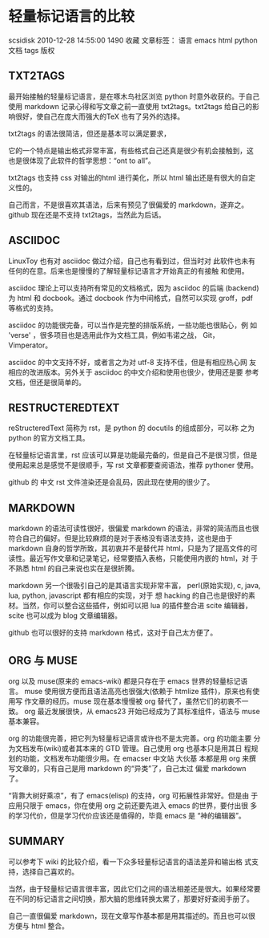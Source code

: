 # 轻量标记语言的比较

scsidisk 2010-12-28 14:55:00  1490  收藏
文章标签： 语言 emacs html python 文档 tags
版权
## TXT2TAGS
最开始接触的轻量标记语言，是在啄木鸟社区浏览 python 时意外收获的。于自己 使用 markdown 记录心得和写文章之前一直使用 txt2tags。txt2tags 给自己的影 响很好，使自己在庞大而强大的TeX 也有了另外的选择。

txt2tags 的语法很简洁，但还是基本可以满足要求，

它的一个特点是输出格式非常丰富，有些格式自己还真是很少有机会接触到，这 也是很体现了此软件的哲学思想：“ont to all”。

txt2tags 也支持 css 对输出的html 进行美化，所以 html 输出还是有很大的自定义性的。

自己而言，不是很喜欢其语法，后来有预见了很偏爱的 markdown，遂弃之。 github 现在还是不支持 txt2tags，当然此为后话。

## ASCIIDOC
LinuxToy 也有对 asciidoc 做过介绍，自己也有看到过，但当时对 此软件也未有任何的在意。后来也是慢慢的了解轻量标记语言才开始真正的有接触 和使用。

asciidoc 理论上可以支持所有常见的文档格式，因为 asciidoc 的后端 (backend) 为 html 和 docbook。通过 docbook 作为中间格式，自然可以实现 groff，pdf 等格式的支持。

asciidoc 的功能很完备，可以当作是完整的排版系统，一些功能也很贴心，例 如 'verse' ，很多项目也是选用此作为文档工具，例如韦诺之战， Git，Vimperator。

asciidoc 的中文支持不好，或者言之为对 utf-8 支持不佳，但是有相应热心网 友相应的改进版本。另外关于 asciidoc 的中文介绍和使用也很少，使用还是要 参考文档，但还是很简单的。

## RESTRUCTEREDTEXT
reStructeredText 简称为 rst，是 python 的 docutils 的组成部分，可以称 之为 python 的官方文档工具。

在轻量标记语言里，rst 应该可以算是功能最完备的，但是自己不是很习惯，但是 使用起来总是感觉不是很顺手，写 rst 文章都要查阅语法，推荐 pythoner 使用。

github 的 中文 rst 文件渲染还是会乱码，因此现在使用的很少了。

## MARKDOWN
markdown 的语法可读性很好，很偏爱 markdown 的语法，非常的简洁而且也很 符合自己的偏好。但是比较麻烦的是对于表格没有语法支持，这也是由于 markdown 自身的哲学所致，其初衷并不是替代并 html，只是为了提高文件的可 读性。最近写作文章和记录笔记，经常要插入表格，只能使用内嵌的 html，对 于不熟悉 html 的自己来说也实在是很折腾。

markdown 另一个很吸引自己的是其语言实现非常丰富， perl(原始实现), c, java, lua, python, javascript 都有相应的实现，对于 想 hacking 的自己也是很好的素材。当然，你可以整合这些插件，例如可以把 lua 的插件整合进 scite 编辑器，scite 也可以成为 blog 文章编辑器。

github 也可以很好的支持 markdown 格式，这对于自己太方便了。

## ORG 与 MUSE
org 以及 muse(原来的 emacs-wiki) 都是只存在于 emacs 世界的轻量标记语言。 muse 使用很方便而且语法高亮也很强大(依赖于 htmlize 插件)，原来也有使用写 作文章的经历。muse 现在基本慢慢被 org 替代了，虽然它们的初衷不一致。 org 最近发展很快，从 emacs23 开始已经成为了其标准组件，语法与 muse 基本兼容。

org 的功能很完善，把它列为轻量标记语言或许也不是太完善。org 的功能主要 分为文档发布(wiki)或者其本来的 GTD 管理。自己使用 org 也基本只是用其日 程规划的功能，文档发布功能很少用。在 emacser 中文站 大伙基 本都是用 org 来撰写文章的，只有自己是用 markdown 的“异类”了，自己太过 偏爱 markdown 了。

“背靠大树好乘凉”，有了 emacs(elisp) 的支持，org 可拓展性非常好。但是由 于应用只限于 emacs，你在使用 org 之前还要先进入 emacs 的世界，要付出很 多的学习代价，但是学习代价应该还是值得的，毕竟 emacs 是 “神的编辑器”。

## SUMMARY
可以参考下 wiki 的比较介绍，看一下众多轻量标记语言的语法差异和输出格 式支持，选择自己喜欢的。

当然，由于轻量标记语言很丰富，因此它们之间的语法相差还是很大。如果经常要 在不同的标记语言之间切换，那大脑的思维转换太累了，那要好好查阅手册了。

自己一直很偏爱 markdown，现在文章写作基本都是用其描述的。而且也可以很方便与 html 整合。